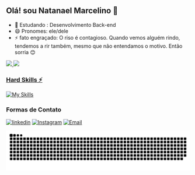 
## Olá! sou Natanael Marcelino 🐘
- 🌱 Estudando : Desenvolvimento Back-end
- 😄 Pronomes: ele/dele
- ⚡ fato engraçado: O riso é contagioso. Quando vemos alguém rindo, tendemos a rir também, mesmo que não entendamos o motivo.
     Então sorria 😊



<div>
<a href="https://github.com/NatanBack77">
<img height="180em" src="https://github-readme-stats.vercel.app/api?username=NatanBack77&show_icons=true&bg_color=0D1117&border_radius=4.5&border_color=30363D&title_color=267cf7&text_color=FFFFFF&icon_color=F78166&theme=transparent">
<img height="180em" src="https://github-readme-stats.vercel.app/api/top-langs/?username=NatanBack77&layout=compact&show_icons=true&bg_color=0D1117&border_radius=4.5&border_color=30363D&title_color=267cf7&text_color=FFFFFF&theme=transparent">
</div>

</div>



### Hard Skills ⚡️

[![My Skills](https://skillicons.dev/icons?i=js,ts,express,nestjs,nodejs,php,py,postgres,mysql,linux,docker,kubernetes,githubactions,terraform)](https://skillicons.dev)

### Formas de Contato
  
[![linkedin](https://skillicons.dev/icons?i=linkedin)](https://www.linkedin.com/in/natanael-marcelino-78487b291/)
[![Instagram](https://skillicons.dev/icons?i=instagram)]()
[![Email](https://skillicons.dev/icons?i=email)](natan.devback@gmail.com)
  

<picture>
  <source
    media="(prefers-color-scheme: dark)"
    srcset="https://raw.githubusercontent.com/platane/snk/output/github-contribution-grid-snake-dark.svg"
  />
  <source
    media="(prefers-color-scheme: light)"
    srcset="https://raw.githubusercontent.com/platane/snk/output/github-contribution-grid-snake.svg"
  />
  <img
    alt="github contribution grid snake animation"
    src="https://raw.githubusercontent.com/platane/snk/output/github-contribution-grid-snake.svg"
  />
</picture>
